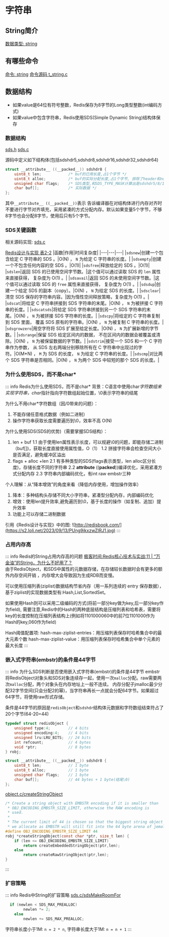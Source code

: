 # 字符串


## String简介
[数据类型: string](https://redis.io/docs/data-types/strings)

## 有哪些命令
[命令: string](https://redis.io/commands/?group=string)
[命令源码 t_string.c](https://github.com/Spectred/redis/blob/spectred_6.2/src/t_string.c)

## 数据结构
- 如果value是64位有符号整数，Redis保存为8字节的Long类型整数(int编码方式)
- 如果value中包含字符串，Redis使用SDS(Simple Dynamic String)结构体保存

### 数据结构
[sds.h](https://github.com/Spectred/redis/blob/spectred_6.2/src/sds.h)
[sds.c](https://github.com/Spectred/redis/blob/spectred_6.2/src/sds.c)

源码中定义如下结构体(包括sdshdr5,sdshdr8,sdshdr16,sdshdr32,sdshdr64)
```C
struct __attribute__ ((__packed__)) sdshdr8 {
    uint8_t len;            /* buf的已用长度,占1个字节 */
    uint8_t alloc;          /* buf的实际分配长度,占1个字节, 排除了header和null终止符 */
    unsigned char flags;    /* SDS类型,和SDS_TYPE_MASK计算出是sdshdr5/8/16/32/64 */
    char buf[];             /* 实际数据 */
};
```
其中`__attribute__ ((__packed__))`表示 告诉编译器在对结构体进行内存对齐时不要进行字节对齐填充，采用紧凑的方式分配内存。默认如果变量5个字节，不够8字节也会分配8字节，使用后只有5个字节。


### SDS关键函数
相关源码实现: [sds.c](https://github.com/Spectred/redis/blob/spectred_6.2/src/sds.c)

[Redis设计与实现 表2-2](http://redisbook.com/preview/sds/api.html)
|函数|作用|时间复杂度|
|---|---|---|
|`sdsnew`|创建一个包含给定 C 字符串的 SDS 。|O(N) ， `N` 为给定 C 字符串的长度。|
|`sdsempty`|创建一个不包含任何内容的空 SDS 。|O(1)|
|`sdsfree`|释放给定的 SDS 。|O(1)|
|`sdslen`|返回 SDS 的已使用空间字节数。|这个值可以通过读取 SDS 的 `len` 属性来直接获得， 复杂度为 O(1) 。|
|`sdsavail`|返回 SDS 的未使用空间字节数。|这个值可以通过读取 SDS 的 `free` 属性来直接获得， 复杂度为 O(1) 。|
|`sdsdup`|创建一个给定 SDS 的副本（copy）。|O(N) ， `N` 为给定 SDS 的长度。|
|`sdsclear`|清空 SDS 保存的字符串内容。|因为惰性空间释放策略，复杂度为 O(1) 。|
|`sdscat`|将给定 C 字符串拼接到 SDS 字符串的末尾。|O(N) ， `N` 为被拼接 C 字符串的长度。|
|`sdscatsds`|将给定 SDS 字符串拼接到另一个 SDS 字符串的末尾。|O(N) ， `N` 为被拼接 SDS 字符串的长度。|
|`sdscpy`|将给定的 C 字符串复制到 SDS 里面， 覆盖 SDS 原有的字符串。|O(N) ， `N` 为被复制 C 字符串的长度。|
|`sdsgrowzero`|用空字符将 SDS 扩展至给定长度。|O(N) ， `N` 为扩展新增的字节数。|
|`sdsrange`|保留 SDS 给定区间内的数据， 不在区间内的数据会被覆盖或清除。|O(N) ， `N` 为被保留数据的字节数。|
|`sdstrim`|接受一个 SDS 和一个 C 字符串作为参数， 从 SDS 左右两端分别移除所有在 C 字符串中出现过的字符。|O(M*N) ， `M` 为 SDS 的长度， `N` 为给定 C 字符串的长度。|
|`sdscmp`|对比两个 SDS 字符串是否相同。|O(N) ， `N` 为两个 SDS 中较短的那个 SDS 的长度。|

### 为什么使用SDS，而不是char*
::: info Redis为什么使用SDS，而不是char*
背景：C语言中使用char*字符数组来实现字符串，char*指针指向字符数组起始位置，\0表示字符串的结尾

为什么不用char*字符数组（因/0带来的问题）：
1. 不能存储任意格式数据（例如二进制）
2. 操作字符串获取长度需要遍历到\0，效率不高 O(N)

为什么使用SDS(SDS的优势)（需要掌握SDS结构）：
1. len + buf
    1.1 由于使用len属性表示长度，可以规避\0的问题，即能存储二进制（buf[])，获取长度直接使用属性值，O（1）
    1.2 拼接字符串会检查空间大小是否满足，避免缓冲区溢出
2. flags + alloc +len
    2.1 有多种类型的SDS(flags表示类型，len alloc区分长度)，存储长度不同的字符串
    2.2 __attribute__ ((__packed__))编译优化，采用紧凑方式分配内存
    2.3 字符串内部编码优化，有int raw embstr三种



个人理解：从“降本增效”的角度来看（降低内存使用，增加操作效率）
1. 降本：多种结构头存储不同大小字符串，紧凑型分配内存，内部编码优化
2. 增效：使用len提升效率,避免遍历到\0，基于长度的操作（如复制、追加）提升效率
3. 功能上可以存储二进制数据

引用《Redis设计与实现》中的图:
![http://redisbook.com/](https://s2.loli.net/2023/09/13/PUng9ikxzwZIRJ1.jpg)
:::

### 占用内存高
::: info Redis的String占用内存高的问题
[极客时间:Redis核心技术与实战:11 | “万金油”的String，为什么不好用了？](https://time.geekbang.org/column/article/279649)
<br>
由于RedisObject，和SDS中属性的元数据存储，在存储较长数据时会有更多的额外内存空间开销 ，内存增大会导致因为生成RDB而变慢。

可以使用压缩列表(ziplist)数据结构节省内存（用一系列连续的 entry 保存数据），基于ziplist的实现数据类型有:Hash,List,SortedSet。

如果使用Hash则可以采用二级编码的方式(将前一部分key做为key,后一部分key作为field),
需要注意,Redis中的Hash的两种底层结构是压缩列表和哈希表，需要将key的长度控制在压缩列表结构上(例如将1101000060中的前7位1101000作为Hash的key,060作为field)

Hash阈值配置项:
hash-max-ziplist-entries：用压缩列表保存时哈希集合中的最大元素个数
hash-max-ziplist-value：用压缩列表保存时哈希集合中单个元素的最大长度
:::


### 嵌入式字符串(embstr)的条件是44字节
::: info 为什么SDS判断是否使用嵌入式字符串(embstr)的条件是44字节
embstr将RedisObject对象头和SDS对象连续存一起，使用一次`malloc`分配。raw需要两次`malloc`分配，两个对象头在内存地址上一般不连续。
内存分配子jmalloc最少分配32字节空间(只会分配2的幂)，当字符串再长一点就会分配64字节。如果超过64字节，将使用raw形式存储。

条件是44字节的原因是`redisObject`和`sdshdr`结构体元数据和字符数组结束符占了20个字节(64-20=44)
```C
typedef struct redisObject {
    unsigned type:4;        // 4 bits
    unsigned encoding:4;    // 4 bits
    unsigned lru:LRU_BITS;  // 24 bits
    int refcount;           // 4 bytes
    void *ptr;              // 8 bytes
} robj;

struct __attribute__ ((__packed__)) sdshdr8 {
    uint8_t len;            // 1 byte
    uint8_t alloc;          // 1 byte
    unsigned char flags;    // 1 byte
    char buf[];             // 44 bytes + 1 byte(结尾\0)
};
```
[object.c/createStringObject](https://github.com/Spectred/redis/blob/spectred_6.2/src/object.c)
``` c
/* Create a string object with EMBSTR encoding if it is smaller than
 * OBJ_ENCODING_EMBSTR_SIZE_LIMIT, otherwise the RAW encoding is
 * used.
 *
 * The current limit of 44 is chosen so that the biggest string object
 * we allocate as EMBSTR will still fit into the 64 byte arena of jemalloc. */
#define OBJ_ENCODING_EMBSTR_SIZE_LIMIT 44
robj *createStringObject(const char *ptr, size_t len) {
    if (len <= OBJ_ENCODING_EMBSTR_SIZE_LIMIT)
        return createEmbeddedStringObject(ptr,len);
    else
        return createRawStringObject(ptr,len);
}
```
:::


### 扩容策略
::: info Redis中String的扩容策略
[sds.c/sdsMakeRoomFor](https://github.com/Spectred/redis/blob/spectred_6.2/src/sds.c)
<br>
```C
  if (newlen < SDS_MAX_PREALLOC)
        newlen *= 2;
    else
        newlen += SDS_MAX_PREALLOC;
```
字符串长度小于1M: `n = 2 * n`,
字符串长度大于1M: `n = n + 1`
:::


